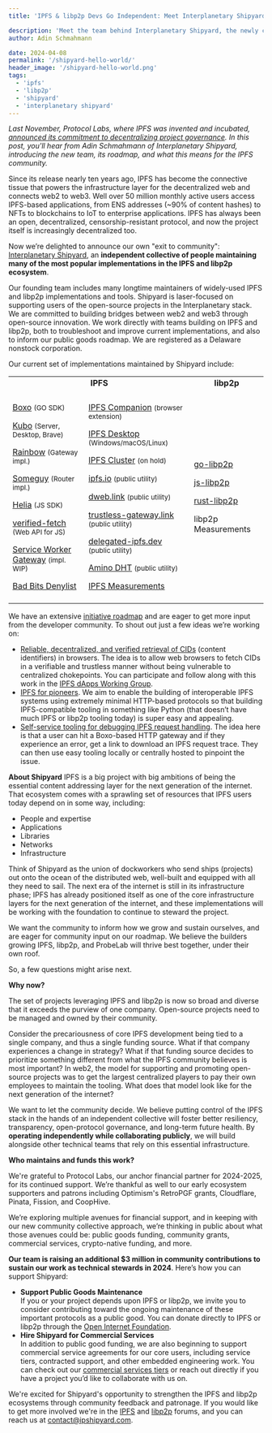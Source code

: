 ```yaml
---
title: 'IPFS & libp2p Devs Go Independent: Meet Interplanetary Shipyard'

description: 'Meet the team behind Interplanetary Shipyard, the newly created entity of many core maintainers behind the most popular implementations of IPFS and libp2p.'
author: Adin Schmahmann

date: 2024-04-08
permalink: '/shipyard-hello-world/'
header_image: '/shipyard-hello-world.png'
tags:
  - 'ipfs'
  - 'libp2p'
  - 'shipyard'
  - 'interplanetary shipyard'
---
```


*Last November, Protocol Labs, where IPFS was invented and incubated, [announced its commitment to decentralizing project governance](https://protocol.ai/blog/advancing-ipfs-and-libp2p-governance/). In this post, you'll hear from Adin Schmahmann of Interplanetary Shipyard, introducing the new team, its roadmap, and what this means for the IPFS community.*

Since its release nearly ten years ago, IPFS has become the connective tissue that powers the infrastructure layer for the decentralized web and connects web2 to web3. Well over 50 million monthly active users access IPFS-based applications, from ENS addresses (~90% of content hashes) to NFTs to blockchains to IoT to enterprise applications. IPFS has always been an open, decentralized, censorship-resistant protocol, and now the project itself is increasingly decentralized too.


Now we’re delighted to announce our own "exit to community": [Interplanetary Shipyard](https://ipshipyard.com/), an **independent collective of people maintaining many of the most popular implementations in the IPFS and libp2p ecosystem**. 


Our founding team includes many longtime maintainers of widely-used IPFS and libp2p implementations and tools. Shipyard is laser-focused on supporting users of the open-source projects in the Interplanetary stack. We are committed to building bridges between web2 and web3 through open-source innovation. We work directly with teams building on IPFS and libp2p, both to troubleshoot and improve current implementations, and also to inform our public goods roadmap. We are registered as a Delaware nonstock corporation.


Our current set of implementations maintained by Shipyard include:

  <table style="width: 100%; border-collapse: collapse;">
  <tr style="border-width: thin; border-color: #888; text-align: center;">
    <td colspan="2" style="border-width: thin; border-color: #888;"><strong>IPFS</strong></td>
    <td style="border-width: thin; border-color: #888; text-align: center;"><strong>libp2p</strong></td>
  </tr>
  <tr>
    <td rowspan="2" style="border-width: thin; border-color: #888; padding: .5rem;">
      <p><a href="https://github.com/ipfs/boxo/#readme">Boxo</a> <small>(GO SDK)</small></p>
      <p><a href="https://github.com/ipfs/kubo/#readme">Kubo</a> <small>(Server, Desktop, Brave)</small></p>
      <p><a href="https://github.com/ipfs/rainbow/#readme">Rainbow</a> <small>(Gateway impl.)</small></p>
      <p><a href="https://github.com/ipfs/someguy#readme">Someguy</a> <small>(Router impl.)</small></p>
      <p><a href="https://github.com/ipfs/helia#readme">Helia</a> <small>(JS SDK)</small></p>
      <p><a href="https://github.com/ipfs/helia-verified-fetch#readme">verified-fetch</a> <small>(Web API for JS)</small></p>
      <p><a href="https://github.com/ipfs-shipyard/service-worker-gateway#readme">Service Worker Gateway</a> <small>(impl. WIP)</small></p>
      <p><a href="https://badbits.dwebops.pub/">Bad Bits Denylist</a> <s</p>
    </td>
    <td rowspan="2" style="border-width: thin; border-color: #888; padding: .5rem;">
      <p><a href="https://github.com/ipfs/ipfs-companion#readme">IPFS Companion</a> <small>(browser extension)</small></p>
      <p><a href="https://github.com/ipfs/ipfs-desktop#readme">IPFS Desktop</a> <small>(Windows/macOS/Linux)</small></p>
      <p><a href="https://ipfscluster.io/">IPFS Cluster</a> <small>(on hold)</small></p>
      <p><a href="https://docs.ipfs.tech/concepts/public-utilities/#public-ipfs-gateways">ipfs.io</a> <small>(public utility)</small></p>
      <p><a href="https://docs.ipfs.tech/concepts/public-utilities/#public-ipfs-gateways">dweb.link</a> <small>(public utility)</small></p>
      <p><a href="https://docs.ipfs.tech/concepts/public-utilities/#public-ipfs-gateways">trustless-gateway.link</a> <small>(public utility)</small></p>
      <p><a href="https://docs.ipfs.tech/concepts/public-utilities/#delegated-routing">delegated-ipfs.dev</a> <small>(public utility)</small></p>
      <p><a href="https://docs.ipfs.tech/concepts/public-utilities/#amino-dht-bootstrappers">Amino DHT</a> <small>(public utility)</small></p>
      <p><a href="https://stats.ipfs.network">IPFS Measurements</a></p>
    </td>
    <td rowspan="2" style="border-width: thin; border-color: #888; padding: .5rem;">
      <p><a href="https://github.com/libp2p/go-libp2p#readme">go-libp2p</a></p>
      <p><a href="https://github.com/libp2p/js-libp2p#readme">js-libp2p</a></p>
      <p><a href="https://github.com/libp2p/rust-libp2p#readme">rust-libp2p</a></p>
      <p>libp2p Measurements</p>
    </td>
  </tr>
  <tr></tr>
</table>

We have an extensive [initiative roadmap](https://ipshipyard.com/initiative-roadmap) and are eager to get more input from the developer community. To shout out just a few ideas we’re working on:

* [Reliable, decentralized, and verified retrieval of CIDs](https://ipshipyard.com/initiative-roadmap/reliable-decentralized-and-trustless-browser-fetching-of-ipfs-content) (content identifiers) in browsers. The idea is to allow web browsers to fetch CIDs in a verifiable and trustless manner without being vulnerable to centralized chokepoints. You can participate and follow along with this work in the [IPFS dApps Working Group](https://lu.ma/ipfs-dapps).
* [IPFS for pioneers](https://ipshipyard.com/initiative-roadmap/ipfs-for-pioneers-enable-building-interoperable-ipfs-systems-using-http-protocols). We aim to enable the building of interoperable IPFS systems using extremely minimal HTTP-based protocols so that building IPFS-compatible tooling in something like Python (that doesn’t have much IPFS or libp2p tooling today) is super easy and appealing.
* [Self-service tooling for debugging IPFS request handling](https://ipshipyard.com/initiative-roadmap/self-service-tooling-for-debugging-ipfs-request-handling). The idea here is that a user can hit a Boxo-based HTTP gateway and if they experience an error, get a link to download an IPFS request trace. They can then use easy tooling locally or centrally hosted to pinpoint the issue.

**About Shipyard**
IPFS is a big project with big ambitions of being the essential content addressing layer for the next generation of the internet. That ecosystem comes with a sprawling set of resources that IPFS users today depend on in some way, including:

* People and expertise
* Applications
* Libraries
* Networks
* Infrastructure

Think of Shipyard as the union of dockworkers who send ships (projects) out onto the ocean of the distributed web, well-built and equipped with all they need to sail. The next era of the internet is still in its infrastructure phase; IPFS has already positioned itself as one of the core infrastructure layers for the next generation of the internet, and these implementations will be working with the foundation to continue to steward the project.

We want the community to inform how we grow and sustain ourselves, and are eager for community input on our roadmap. We believe the builders growing IPFS, libp2p, and ProbeLab will thrive best together, under their own roof. 

So, a few questions might arise next.

**Why now?**

The set of projects leveraging IPFS and libp2p is now so broad and diverse that it exceeds the purview of one company. Open-source projects need to be managed and owned by their community. 

Consider the precariousness of core IPFS development being tied to a single company, and thus a single funding source. What if that company experiences a change in strategy? What if that funding source decides to prioritize something different from what the IPFS community believes is most important? In web2, the model for supporting and promoting open-source projects was to get the largest centralized players to pay their own employees to maintain the tooling. What does that model look like for the next generation of the internet? 


We want to let the community decide. We believe putting control of the IPFS stack in the hands of an independent collective will foster better resiliency, transparency, open-protocol governance, and long-term future health. By **operating independently while collaborating publicly**, we will build alongside other technical teams that rely on this essential infrastructure. 

**Who maintains and funds this work?**

We're grateful to Protocol Labs, our anchor financial partner for 2024-2025, for its continued support. We’re thankful as well to our early ecosystem supporters and patrons including Optimism's RetroPGF grants, Cloudflare, Pinata, Fission, and CoopHive.



We’re exploring multiple avenues for financial support, and in keeping with our new community collective approach, we’re thinking in public about what those avenues could be: public goods funding, community grants, commercial services, crypto-native funding, and more. 


**Our team is raising an additional $3 million in community contributions to sustain our work as technical stewards in 2024**. Here’s how you can support Shipyard: 

* **Support Public Goods Maintenance** \
If you or your project depends upon IPFS or libp2p, we invite you to consider contributing toward the ongoing maintenance of these important protocols as a public good. You can donate directly to IPFS or libp2p through the [Open Internet Foundation](https://openimpact.foundation/).
* **Hire Shipyard for Commercial Services** \
In addition to public good funding, we are also beginning to support commercial service agreements for our core users, including service tiers, contracted support, and other embedded engineering work. You can check out our [commercial services tiers](https://ipshipyard.gitwallet.co/) or reach out directly if you have a project you’d like to collaborate with us on.


We're excited for Shipyard's opportunity to strengthen the IPFS and libp2p ecosystems through community feedback and patronage. If you would like to get more involved we're in the [IPFS](https://docs.ipfs.tech/community/#get-involved) and [libp2p](https://discuss.libp2p.io/) forums, and you can reach us at contact@ipshipyard.com. 

